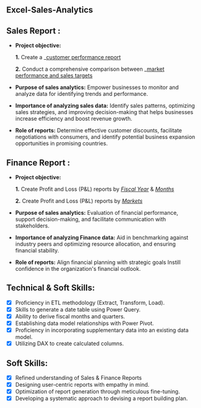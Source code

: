 ## Excel-Sales-Analytics

## Sales Report :


- **Project objective:** 

    **1.** Create a _[customer performance report](https://github.com/V-Vyshnavi/Excel-Sales-Analytics/blob/main/AtliQ%20Net%20Sales%20Report.pdf)

    **2.** Conduct a comprehensive comparison between _[market performance and sales targets](https://github.com/V-Vyshnavi/Excel-Sales-Analytics/blob/main/AtliQ%20Market%20vs%20Target%20report.pdf)

- **Purpose of sales analytics:** Empower businesses to monitor and analyze data for identifying trends and performance.

- **Importance of analyzing sales data:** Identify sales patterns, optimizing sales strategies, and improving decision-making that helps businesses increase efficiency and boost revenue growth. 

- **Role of reports:** Determine effective customer discounts, facilitate negotiations with consumers, and identify potential business expansion opportunities in promising countries.


## Finance Report :

- **Project objective:** 

    **1.** Create Profit and Loss (P&L) reports by _[Fiscal Year](https://github.com/V-Vyshnavi/Excel-Sales-Analytics/blob/main/P%20%26%20L%20Years.pdf)_ & _[Months](https://github.com/V-Vyshnavi/Excel-Sales-Analytics/blob/main/P%20%26%20L%20Months.pdf)_ 

   **2.** Create Profit and Loss (P&L) reports by _[Markets](https://github.com/V-Vyshnavi/Excel-Sales-Analytics/blob/main/P%20%26%20L%20Market.pdf)_

- **Purpose of sales analytics:** Evaluation of financial performance, support decision-making, and facilitate communication with stakeholders.

- **Importance of analyzing Finance data:** Aid in benchmarking against industry peers and optimizing resource allocation, and ensuring financial stability.

- **Role of reports:** Align financial planning with strategic goals Instill confidence in the organization's financial outlook.


## Technical & Soft Skills:
- [x]	Proficiency in ETL methodology (Extract, Transform, Load).
- [x]	Skills to generate a date table using Power Query.
- [x]	Ability to derive fiscal months and quarters.
- [x]	Establishing data model relationships with Power Pivot.
- [x]	Proficiency in incorporating supplementary data into an existing data model.
- [x]	Utilizing DAX to create calculated columns.

## Soft Skills:
- [x]	Refined understanding of Sales & Finance Reports
- [x]	Designing user-centric reports with empathy in mind.
- [x]	Optimization of report generation through meticulous fine-tuning.
- [x]	Developing a systematic approach to devising a report building plan.
